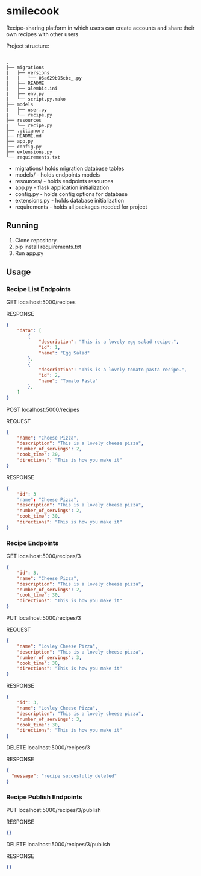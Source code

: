 # smilecook
Recipe-sharing platform in which users can create accounts and share their own recipes with other users


Project structure:
```

.
├── migrations
|   ├── versions
|   |   └── 06a629b95cbc_.py
|   ├── README
|   ├── alembic.ini
|   ├── env.py
|   └── script.py.mako
├── models
|   ├── user.py
|   └── recipe.py
├── resources
|   └── recipe.py
├── .gitignore
├── README.md
├── app.py
├── config.py
├── extensions.py
└── requirements.txt

```

* migrations/ holds migration database tables
* models/ - holds endpoints models
* resources/ - holds endpoints resources
* app.py - flask application initialization
* config.py - holds config options for database
* extensions.py - holds database initialization
* requirements - holds all packages needed for project


## Running 

1. Clone repository.
2. pip install requirements.txt
3. Run app.py 

## Usage
### Recipe List Endpoints
GET localhost:5000/recipes

RESPONSE
```json
{
    "data": [
        {
            "description": "This is a lovely egg salad recipe.",
            "id": 1,
            "name": "Egg Salad"
        },
        {
            "description": "This is a lovely tomato pasta recipe.",
            "id": 2,
            "name": "Tomato Pasta"
        },
    ]
}
```
POST localhost:5000/recipes

REQUEST
```json
{
    "name": "Cheese Pizza",
    "description": "This is a lovely cheese pizza",
    "number_of_servings": 2,
    "cook_time": 30,
    "directions": "This is how you make it"
}
```
RESPONSE
```json
{
    "id": 3
    "name": "Cheese Pizza",
    "description": "This is a lovely cheese pizza",
    "number_of_servings": 2,
    "cook_time": 30,
    "directions": "This is how you make it"
}
```

### Recipe Endpoints
GET localhost:5000/recipes/3
```json
{
    "id": 3,
    "name": "Cheese Pizza",
    "description": "This is a lovely cheese pizza",
    "number_of_servings": 2,
    "cook_time": 30,
    "directions": "This is how you make it"
}
```

PUT localhost:5000/recipes/3

REQUEST
```json
{
    "name": "Lovley Cheese Pizza",
    "description": "This is a lovely cheese pizza",
    "number_of_servings": 3,
    "cook_time": 30,
    "directions": "This is how you make it"
}
```
RESPONSE
```json
{
    "id": 3,
    "name": "Lovley Cheese Pizza",
    "description": "This is a lovely cheese pizza",
    "number_of_servings": 3,
    "cook_time": 30,
    "directions": "This is how you make it"
}
```
DELETE localhost:5000/recipes/3

RESPONSE
```json
{
  "message": "recipe succesfully deleted"
}
```
### Recipe Publish Endpoints
PUT localhost:5000/recipes/3/publish

RESPONSE
```json
{}
```
DELETE localhost:5000/recipes/3/publish

RESPONSE
```json
{}
```
